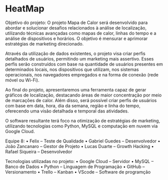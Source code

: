 # HeatMap
Objetivo do projeto:  O projeto Mapa de Calor será desenvolvido para abordar e solucionar desafios relacionados à análise de localização, utilizando técnicas avançadas como mapas de calor, linhas do tempo e a análise de dispositivos e horários. O objetivo é mensurar e aprimorar estratégias de marketing direcionado.

Através da utilização de dados existentes, o projeto visa criar perfis detalhados de usuários, permitindo um marketing mais assertivo. Esses perfis serão construídos com base na quantidade de usuários presentes em determinados locais, nos dispositivos que utilizam, nos sistemas operacionais, nos navegadores empregados e na forma de conexão (rede móvel ou Wi-Fi).

Ao final do projeto, apresentaremos uma ferramenta capaz de gerar gráficos de localização, destacando áreas de maior concentração por meio de marcações de calor. Além disso, será possível criar perfis de usuários com base em data, hora, dia da semana, região e linha do tempo, oferecendo uma visão detalhada e temporal das atividades.

O software resultante terá foco na otimização de estratégias de marketing, utilizando tecnologias como Python, MySQL e computação em nuvem via Google Cloud.

Equipe 8:
•	Felix – Teste de Qualidade
•	Gabriel Guedes – Desenvolvedor
•	João Zancanaro – Gestor de Projeto
•	Lucas Duarte – Growth Hacking
•	Rafael Siqueira – Desenvolvedor

Tecnologias utilizadas no projeto:
•	Google Cloud – Servidor 
•	MySQL – Banco de Dados
•	Python – Linguagem de Programação
•	GitHub – Versionamento 
•	Trello – Kanban
•	VScode – Software de programção
